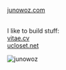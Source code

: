 <a alt="Website" href="https://junowoz.com">junowoz.com</a>
<br/>
<br/>

I like to build stuff:
<br/>
<a alt="Website" href="https://vitae.cv">vitae.cv</a>
<br/>
<a alt="Website" href="https://ucloset.net">ucloset.net</a>

![junowoz](https://komarev.com/ghpvc/?username=junowoz&style=flat)

<!--
<div align="left">
  <img src="https://github-readme-stats.vercel.app/api/top-langs/?username=junowoz&theme=apprentice&layout=compact">
</div>
-->
